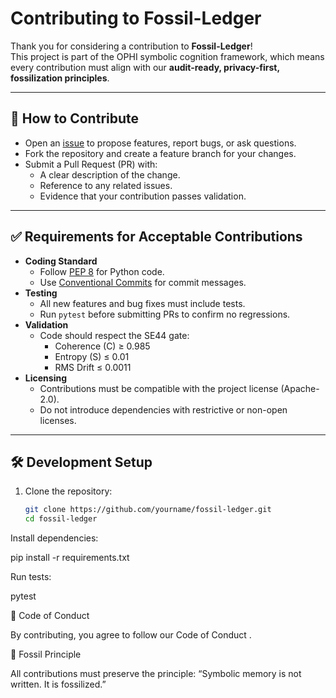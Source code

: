 
# Contributing to Fossil-Ledger

Thank you for considering a contribution to **Fossil-Ledger**!  
This project is part of the OPHI symbolic cognition framework, which means every contribution must align with our **audit-ready, privacy-first, fossilization principles**.

---

## 📌 How to Contribute
- Open an [issue](../../issues) to propose features, report bugs, or ask questions.
- Fork the repository and create a feature branch for your changes.
- Submit a Pull Request (PR) with:
  - A clear description of the change.
  - Reference to any related issues.
  - Evidence that your contribution passes validation.

---

## ✅ Requirements for Acceptable Contributions
- **Coding Standard**
  - Follow [PEP 8](https://peps.python.org/pep-0008/) for Python code.
  - Use [Conventional Commits](https://www.conventionalcommits.org) for commit messages.
- **Testing**
  - All new features and bug fixes must include tests.
  - Run `pytest` before submitting PRs to confirm no regressions.
- **Validation**
  - Code should respect the SE44 gate:  
    - Coherence (C) ≥ 0.985  
    - Entropy (S) ≤ 0.01  
    - RMS Drift ≤ 0.0011
- **Licensing**
  - Contributions must be compatible with the project license (Apache-2.0).
  - Do not introduce dependencies with restrictive or non-open licenses.

---

## 🛠️ Development Setup
1. Clone the repository:
   ```bash
   git clone https://github.com/yourname/fossil-ledger.git
   cd fossil-ledger


Install dependencies:

pip install -r requirements.txt


Run tests:

pytest

🤝 Code of Conduct

By contributing, you agree to follow our Code of Conduct
.

🔐 Fossil Principle

All contributions must preserve the principle:
“Symbolic memory is not written. It is fossilized.”
